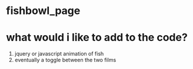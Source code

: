 # fishbowl_page

# what would i like to add to the code? 

1. jquery or javascript animation of fish 
2. eventually a toggle between the two films 